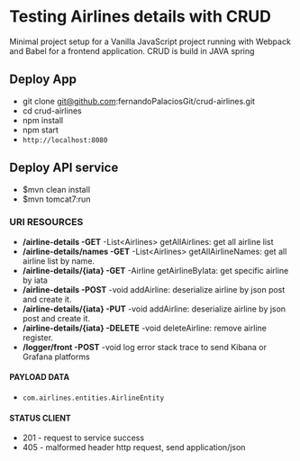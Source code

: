 # Testing Airlines details with CRUD

Minimal project setup for a Vanilla JavaScript project running with Webpack and Babel for a frontend application.
CRUD is build in JAVA spring

## Deploy App
* git clone git@github.com:fernandoPalaciosGit/crud-airlines.git
* cd crud-airlines
* npm install
* npm start
* `http://localhost:8080`

## Deploy API service
* $mvn clean install
* $mvn tomcat7:run

### URI RESOURCES
- **/airline-details -GET** -List&lt;Airlines&gt; getAllAirlines: get all airline list
- **/airline-details/names -GET** -List&lt;Airlines&gt; getAllAirlineNames: get all airline list by name.
- **/airline-details/{iata} -GET** -Airline getAirlineByIata: get specific airline by iata
- **/airline-details -POST** -void addAirline: deserialize airline by json post and create it.
- **/airline-details/{iata} -PUT** -void addAirline: deserialize airline by json post and create it.
- **/airline-details/{iata} -DELETE** -void deleteAirline: remove airline register.
- **/logger/front -POST** -void log error stack trace to send Kibana or Grafana platforms

#### PAYLOAD DATA
- `com.airlines.entities.AirlineEntity`

#### STATUS CLIENT
- 201 - request to service success
- 405 - malformed header http request, send application/json
